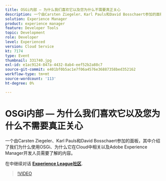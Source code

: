 ```yaml
---
title: OSGi内部 — 为什么我们喜欢它以及您为什么不需要真正关心
description: 一个由Carsten Ziegeler、Karl Pauls和David Bosschaert参加的面板，其中介绍了我们为什么使用OSGi、为什么它在Cloud中相关以及Adobe Experience Manager开发人员需要了解的内容。 此会话作为Adobe Developers Live内容事件的一部分提供。
solution: Experience Manager
product: experience manager
feature: Developer Tools
topic: Development
role: Developer
level: Experienced
version: Cloud Service
kt: 7174
type: Event
thumbnail: 331740.jpg
exl-id: e1ac9124-847a-4432-8ab4-eef52b2a88c7
source-git-commit: e401bf0b5ac1e7f06a4576e36887358bed352162
workflow-type: tm+mt
source-wordcount: '113'
ht-degree: 0%

---
```


# OSGi内部 — 为什么我们喜欢它以及您为什么不需要真正关心

一个由Carsten Ziegeler、Karl Pauls和David Bosschaert参加的面板，其中介绍了我们为什么使用OSGi、为什么它在Cloud中相关以及Adobe Experience Manager开发人员需要了解的内容。

在中继续对话 **[Experience League社区](https://adobe.ly/36Yd3v6)**.

>[!VIDEO](https://video.tv.adobe.com/v/331740/?quality=12&learn=on&hidetitle=true)

